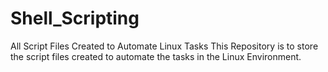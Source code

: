 # Shell_Scripting
All Script Files Created to Automate Linux Tasks
This Repository is to store the script files created to automate the tasks in the Linux Environment.
